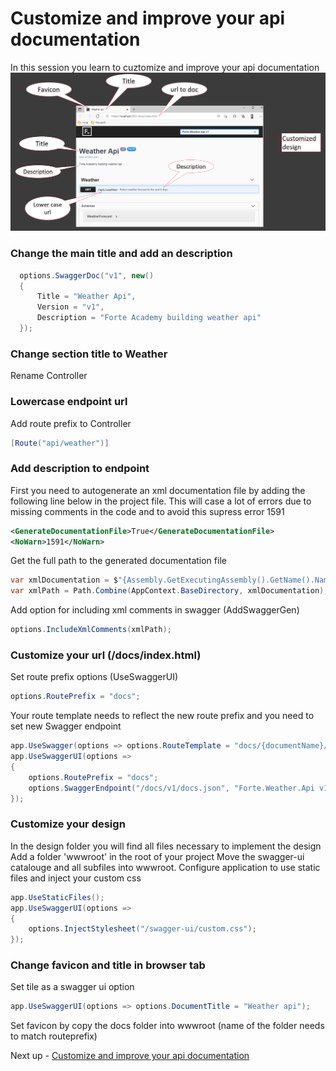 # Customize and improve your api documentation
In this session you learn to cuztomize and improve your api documentation
![customized api](customized-api.PNG)

### Change the main title and add an description

```C#
  options.SwaggerDoc("v1", new() 
  { 
      Title = "Weather Api", 
      Version = "v1",
      Description = "Forte Academy building weather api"
  });
```

### Change section title to Weather
Rename Controller

### Lowercase endpoint url
Add route prefix to Controller
```C#
[Route("api/weather")]
```
### Add description to endpoint
First you need to autogenerate an xml documentation file by adding the following line below in the project file.
This will case a lot of errors due to missing comments in the code and to avoid this supress error 1591
```xml
<GenerateDocumentationFile>True</GenerateDocumentationFile>
<NoWarn>1591</NoWarn>
```
Get the full path to the generated documentation file
```C#
var xmlDocumentation = $"{Assembly.GetExecutingAssembly().GetName().Name}.xml";
var xmlPath = Path.Combine(AppContext.BaseDirectory, xmlDocumentation);
```
Add option for including xml comments in swagger (AddSwaggerGen)
```C#
options.IncludeXmlComments(xmlPath);
```
### Customize your url (/docs/index.html)
Set route prefix options (UseSwaggerUI)
```C#
options.RoutePrefix = "docs";
```
Your route template needs to reflect the new route prefix and you need to set new Swagger endpoint
```C#
app.UseSwagger(options => options.RouteTemplate = "docs/{documentName}/docs.json");
app.UseSwaggerUI(options =>
{
    options.RoutePrefix = "docs";
    options.SwaggerEndpoint("/docs/v1/docs.json", "Forte.Weather.Api v1");
});
```
### Customize your design
In the design folder you will find all files necessary to implement the design
Add a folder 'wwwroot' in the root of your project
Move the swagger-ui catalouge and all subfiles into wwwroot.
Configure application to use static files and inject your custom css
```C#
app.UseStaticFiles();
app.UseSwaggerUI(options =>
{
    options.InjectStylesheet("/swagger-ui/custom.css");
});
```
### Change favicon and title in browser tab
Set tile as a swagger ui option
```C#
app.UseSwaggerUI(options => options.DocumentTitle = "Weather api");
```
Set favicon by copy the docs folder into wwwroot (name of the folder needs to match routeprefix) 

Next up - [Customize and improve your api documentation](02-service-layer.md)